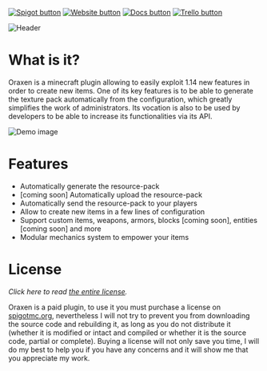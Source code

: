 [![Spigot button](https://oraxen.com/thread/spigot_button.png)](https://oraxen.com/) [![Website button](https://oraxen.com/thread/website_button.png)](https://oraxen.com/) [![Docs button](https://oraxen.com/thread/docs_button.png)](https://docs.oraxen.com) [![Trello button](https://oraxen.com/thread/trello_button.png)](https://trello.com/b/vgQ8ZtXI/oraxen)

![Header](https://oraxen.com/thread/header.png)

# What is it?
Oraxen is a minecraft plugin allowing to easily exploit 1.14 new features in order to create new items. One of its key features is to be able to generate the texture pack automatically from the configuration, which greatly simplifies the work of administrators. Its vocation is also to be used by developers to be able to increase its functionalities via its API.

![Demo image](https://oraxen.com/thread/demo.png)

# Features
- Automatically generate the resource-pack
- [coming soon] Automatically upload the resource-pack
- Automatically send the resource-pack to your players
- Allow to create new items in a few lines of configuration
- Support custom items, weapons, armors, blocks [coming soon], entities [coming soon] and more
- Modular mechanics system to empower your items

# License
*Click here to read [the entire license](https://github.com/Th0rgal/Oraxen/blob/master/LICENSE.md).* 

Oraxen is a paid plugin, to use it you must purchase a license on [spigotmc.org](https://spigotmc.org), nevertheless I will not try to prevent you from downloading the source code and rebuilding it, as long as you do not distribute it (whether it is modified or intact and compiled or whether it is the source code, partial or complete). Buying a license will not only save you time, I will do my best to help you if you have any concerns and it will show me that you appreciate my work.